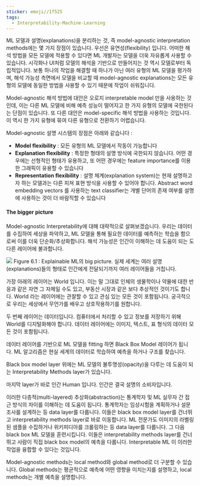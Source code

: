 ```yaml
---
sticker: emoji//1f525
tags:
  - Interpretability-Machine-Learning
---
```

ML 모델과 설명(explanations)을 분리하는 것, 즉 model-agnostic interpretation methods에는 몇 가지 장점이 있습니다. 우선은 유연성(flexibility) 입니다. 어떠한 해석 방법을 모든 모델에 적용할 수 있다면 ML 개발자는 모델을 더욱 자유롭게 사용할 수 있습니다. 시각화나 UI처럼 모델의 해석을 기반으로 만들어지는 것 역시 모델로부터 독립적입니다. 보통 하나의 작업을 해결할 때 하나가 아닌 여러 유형의 ML 모델을 평가하며, 해석 가능성 측면에서 모델을 비교할 때 model-agnostic explanations는 모든 유형의 모델에 동일한 방법을 사용할 수 있기 때문에 작업이 쉬워집니다. 

Model-agnostic 해석 방법에 대안은 오로지 interpretable model 만을 사용하는 것인데, 이는 다른 ML 모델에 비해 예측 성능이 떨어지고 한 가지 유형의 모델에 국한된다는 단점이 있습니다. 또 다른 대안은 model-specific 해석 방법을 사용하는 것입니다. 이 역시 한 가지 유형에 묶여 다른 유형으로 전환하기 어렵습니다. 

Model-agnostic 설명 시스템의 장점은 아래와 같습니다 : 

- **Model flexibility** : 모든 유형의 ML 모델에서 작동이 가능합니다
- **Explanation flexibility** : 특정한 형태의 설명 방식에 국한되지 않습니다. 어떤 경우에는 선형적인 형태가 유용하고, 또 어떤 경우에는 feature importance를 이용한 그래픽이 유용할 수 있습니다
- **Representation flexibility** : 설명 체계(explanation system)는 현재 설명하고자 하는 모델과는 다른 피쳐 표현 방식을 사용할 수 있어야 합니다. Abstract word embedding vectors 를 사용하는 text classifier는 개별 단어의 존재 여부를 설명에 사용하는 것이 더 바람직할 수 있습니다

#### The bigger picture

Model-agnostic Interpretability에 대해 대략적으로 살펴보겠습니다. 우리는 데이터를 수집하여 세상을 파악하고, ML 모델을 통해 필요한 데이터를 예측하는 학습을 함으로써 이를 더욱 단순화/추상화합니다. 해석 가능성은 인간이 이해하는 데 도움이 되는 도 다른 레이어에 불과합니다. 

![](Pasted%20image%2020240101195204.png) Figure 6.1 : Explainable ML의 big picture. 실제 세계는 여러 설명(explanations)들의 형태로 인간에게 전달되기까지 여러 레이어들을 거칩니다.

가장 아래의 레이어는 World 입니다. 이는 말 그대로 인체의 생물학이나 약물에 대한 반응과 같은 자연 그 자체일 수도 있고, 부동산 시장과 같은 보다 추상적인 것이기도 합니다. World 라는 레이어에는 관찰할 수 있고 관심 있는 모든 것이 포함됩니다. 궁극적으로 우리는 세상에서 무언가를 배우고 상호작용하기를 원합니다. 

두 번째 레이어는 데이터입니다. 컴퓨터에서 처리할 수 있고 정보를 저장하기 위해 World를 디지털화해야 합니다. 데이터 레이어에는 이미지, 텍스트, 표 형식의 데이터 모든 것이 포함됩니다. 

데이터 레이어를 기반으로 ML 모델을 fitting 하면 Black Box Model 레이어가 됩니다. ML 알고리즘은 현실 세계의 데이터로 학습하여 예측을 하거나 구조를 찾습니다. 

Black box model layer 위에는 ML 모델의 불투명성(opacity)을 다루는 데 도움이 되는 Interpretability Methods layer가 있습니다. 

마지막 layer가 바로 인간 Human 입니다. 인간은 결국 설명의 소비자입니다. 

이러한 다층적(multi-layered) 추상화(abstraction)는 통계학자 및 ML 실무자 간 접근 방식의 차이를 이해하는 데 도움이 됩니다. 통계학자는 임상시험을 계획하거나 설문조사를 설계하는 등 data layer를 다룹니다. 이들은 black box model layer를 건너뛰고 interpretability methods layer로 바로 이동합니다. ML 전문가도 이미지의 라벨링된 샘플을 수집하거나 위키피디아를 크롤링하는 등 data layer를 다룹니다. 그 다음 black box ML 모델을 훈련시킵니다. 이들은 interpretability methods layer를 건너뛰고 사람이 직접 black box model의 예측을 다룹니다. Interpretable ML 이 이러한 작업을 융합할 수 있다는 것입니다. 

Model-agnostic methods는 local method와 global method로 더 구분할 수 있습니다. Global methods는 평균적으로 예측에 어떤 영향을 미치는지를 설명하고, local methods는 개별 예측을 설명합니다. 

